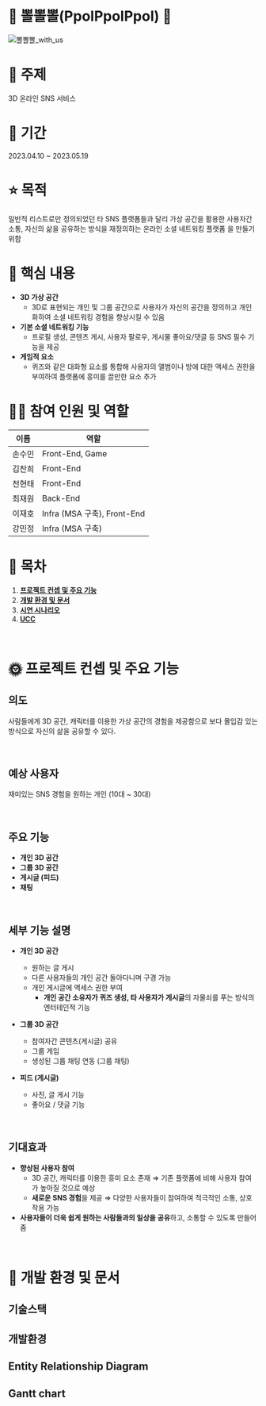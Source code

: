 # 💙 뽈뽈뽈(PpolPpolPpol) 💙

![뽈뽈뽈_with_us](/uploads/fe829137e57f690434ad3a68a4deb912/뽈뽈뽈_with_us.png)

# 💭 주제
3D 온라인 SNS 서비스

# 📅 기간
2023.04.10 ~ 2023.05.19

# ⭐ 목적 
일반적 리스트로만 정의되었던 타 SNS 플랫폼들과 달리 가상 공간을 활용한 사용자간 소통, 자신의 삶을 공유하는 방식을 재정의하는 온라인 소셜 네트워킹 플랫폼 을 만들기 위함

# 🌟 핵심 내용
- **3D 가상 공간**
    - 3D로 표현되는 개인 및 그룹 공간으로 사용자가 자신의 공간을 정의하고 개인화하여 소셜 네트워킹 경험을 향상시킬 수 있음
- **기본 소셜 네트워킹 기능**
    - 프로필 생성, 콘텐츠 게시, 사용자 팔로우, 게시물 좋아요/댓글 등 SNS 필수 기능을 제공
- **게임적 요소**
    - 퀴즈와 같은 대화형 요소를 통합해 사용자의 앨범이나 방에 대한 액세스 권한을 부여하여 플랫폼에 흥미를 끌만한 요소 추가

# 🙋‍♂ 참여 인원 및 역할
| 이름   | 역할          |
| ------ | ------------- |
| 손수민 | Front-End, Game      |
| 김찬희 | Front-End     |
| 천현태 | Front-End          |
| 최재원 | Back-End     |
| 이재호 | Infra (MSA 구축), Front-End     |
| 강민정 | Infra (MSA 구축) |

# 📃 목차
1. [**프로젝트 컨셉 및 주요 기능**](#1)
1. [**개발 환경 및 문서**](#2)
1. [**시연 시나리오**](#3)
1. [**UCC**](#4)

<br />

<div id="1"></div>


# 🌞 프로젝트 컨셉 및 주요 기능
## 의도
사람들에게 3D 공간, 캐릭터를 이용한 가상 공간의 경험을 제공함으로 보다 몰입감 있는 방식으로 자신의 삶을 공유할 수 있다.

<br />

## 예상 사용자
재미있는 SNS 경험을 원하는 개인 (10대 ~ 30대)

<br />

## 주요 기능
- **개인 3D 공간**
- **그룹 3D 공간**
- **게시글 (피드)**
- **채팅**

<br />

## 세부 기능 설명
- **개인 3D 공간**
    - 원하는 글 게시
    - 다른 사용자들의 개인 공간 돌아다니며 구경 가능
    - 개인 게시글에 액세스 권한 부여
        - **개인 공간 소유자가 퀴즈 생성, 타 사용자가 게시글**의 자물쇠를 푸는 방식의 엔터테인적 기능

- **그룹 3D 공간**
    - 참여자간 콘텐츠(게시글) 공유
    - 그룹 게임
    - 생성된 그룹 채팅 연동 (그룹 채팅)

- **피드 (게시글)**
    - 사진, 글 게시 기능
    - 좋아요 / 댓글 기능

<br />

## 기대효과
- **향상된 사용자 참여**
    - 3D 공간, 캐릭터를 이용한 흥미 요소 존재 ⇒ 기존 플랫폼에 비해 사용자 참여가 높아질 것으로 예상
    - **새로운 SNS 경험**을 제공 ⇒ 다양한 사용자들이 참여하여 적극적인 소통, 상호작용 가능
- **사용자들이 더욱 쉽게 원하는 사람들과의 일상을 공유**하고, 소통할 수 있도록 만들어줌

<br />
<div id="2"></div>

# 📜 개발 환경 및 문서

## 기술스택



## 개발환경



## Entity Relationship Diagram



## Gantt chart


